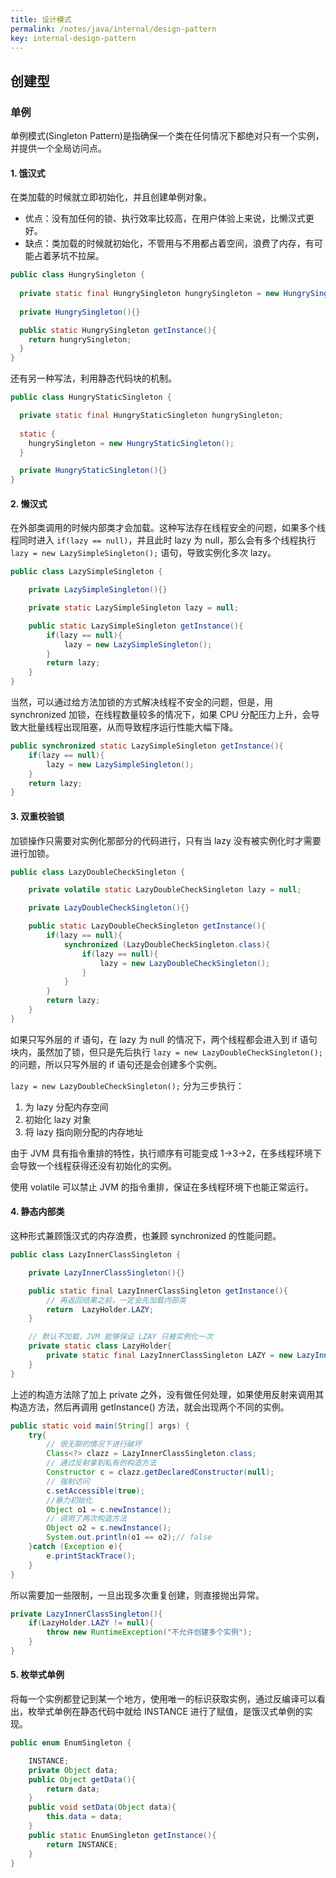 ```yaml
---
title: 设计模式
permalink: /notes/java/internal/design-pattern
key: internal-design-pattern
---
```


## 创建型

### 单例

单例模式(Singleton Pattern)是指确保一个类在任何情况下都绝对只有一个实例，并提供一个全局访问点。

#### 1. 饿汉式

在类加载的时候就立即初始化，并且创建单例对象。

- 优点：没有加任何的锁、执行效率比较高，在用户体验上来说，比懒汉式更好。
- 缺点：类加载的时候就初始化，不管用与不用都占着空间，浪费了内存，有可能占着茅坑不拉屎。

```java
public class HungrySingleton {
 
  private static final HungrySingleton hungrySingleton = new HungrySingleton();
  
  private HungrySingleton(){}

  public static HungrySingleton getInstance(){
    return hungrySingleton;
  }
}
```

还有另一种写法，利用静态代码块的机制。

```java
public class HungryStaticSingleton {

  private static final HungryStaticSingleton hungrySingleton;
  
  static {
    hungrySingleton = new HungryStaticSingleton();
  }

  private HungryStaticSingleton(){}
}
```

#### 2. 懒汉式

在外部类调用的时候内部类才会加载。这种写法存在线程安全的问题，如果多个线程同时进入 `if(lazy == null)`，并且此时 lazy 为 null，那么会有多个线程执行 `lazy = new LazySimpleSingleton();` 语句，导致实例化多次 lazy。

```java
public class LazySimpleSingleton {

    private LazySimpleSingleton(){}

    private static LazySimpleSingleton lazy = null;

    public static LazySimpleSingleton getInstance(){
        if(lazy == null){
            lazy = new LazySimpleSingleton();
        }
        return lazy;
    }
}
```

当然，可以通过给方法加锁的方式解决线程不安全的问题，但是，用 synchronized 加锁，在线程数量较多的情况下，如果 CPU 分配压力上升，会导致大批量线程出现阻塞，从而导致程序运行性能大幅下降。

```java
public synchronized static LazySimpleSingleton getInstance(){
    if(lazy == null){
        lazy = new LazySimpleSingleton();
    }
    return lazy;
}
```

#### 3. 双重校验锁

加锁操作只需要对实例化那部分的代码进行，只有当 lazy 没有被实例化时才需要进行加锁。

```java
public class LazyDoubleCheckSingleton {

    private volatile static LazyDoubleCheckSingleton lazy = null;

    private LazyDoubleCheckSingleton(){}

    public static LazyDoubleCheckSingleton getInstance(){
        if(lazy == null){
            synchronized (LazyDoubleCheckSingleton.class){
                if(lazy == null){
                    lazy = new LazyDoubleCheckSingleton();
                }
            }
        }
        return lazy;
    }
}
```

如果只写外层的 if 语句，在 lazy 为 null 的情况下，两个线程都会进入到 if 语句块内，虽然加了锁，但只是先后执行 `lazy = new LazyDoubleCheckSingleton();` 的问题，所以只写外层的 if 语句还是会创建多个实例。

`lazy = new LazyDoubleCheckSingleton();` 分为三步执行：

 1. 为 lazy 分配内存空间
 2. 初始化 lazy 对象
 3. 将 lazy 指向刚分配的内存地址

 由于 JVM 具有指令重排的特性，执行顺序有可能变成 1->3->2，在多线程环境下会导致一个线程获得还没有初始化的实例。
 
 使用 volatile 可以禁止 JVM 的指令重排，保证在多线程环境下也能正常运行。

#### 4. 静态内部类

这种形式兼顾饿汉式的内存浪费，也兼顾 synchronized 的性能问题。

```java
public class LazyInnerClassSingleton {

    private LazyInnerClassSingleton(){}

    public static final LazyInnerClassSingleton getInstance(){
        // 再返回结果之前，一定会先加载内部类
        return  LazyHolder.LAZY;
    }

    // 默认不加载，JVM 能够保证 LZAY 只被实例化一次
    private static class LazyHolder{
        private static final LazyInnerClassSingleton LAZY = new LazyInnerClassSingleton();
    }
}
```

上述的构造方法除了加上 private 之外，没有做任何处理，如果使用反射来调用其构造方法，然后再调用 getInstance() 方法，就会出现两个不同的实例。

```java
public static void main(String[] args) {
    try{
        // 很无聊的情况下进行破坏
        Class<?> clazz = LazyInnerClassSingleton.class;
        // 通过反射拿到私有的构造方法
        Constructor c = clazz.getDeclaredConstructor(null);
        // 强制访问
        c.setAccessible(true);
        //暴力初始化
        Object o1 = c.newInstance();
        // 调用了两次构造方法
        Object o2 = c.newInstance();
        System.out.println(o1 == o2);// false
    }catch (Exception e){
        e.printStackTrace();
    }
}
```

所以需要加一些限制，一旦出现多次重复创建，则直接抛出异常。

```java
private LazyInnerClassSingleton(){
    if(LazyHolder.LAZY != null){
        throw new RuntimeException("不允许创建多个实例");
    }
}
```

#### 5. 枚举式单例

将每一个实例都登记到某一个地方，使用唯一的标识获取实例，通过反编译可以看出，枚举式单例在静态代码中就给 INSTANCE 进行了赋值，是饿汉式单例的实现。

```java
public enum EnumSingleton {

    INSTANCE;
    private Object data;
    public Object getData(){
        return data;
    }
    public void setData(Object data){
        this.data = data;
    }
    public static EnumSingleton getInstance(){
        return INSTANCE;
    }
}
```